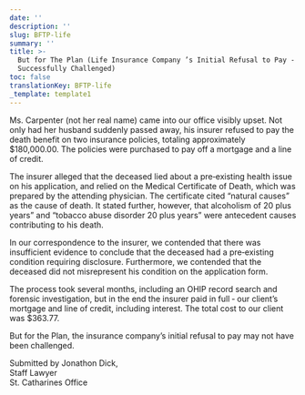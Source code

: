 ```yaml
---
date: ''
description: ''
slug: BFTP-life
summary: ''
title: >-
  But for The Plan (Life Insurance Company ’s Initial Refusal to Pay -
  Successfully Challenged)
toc: false
translationKey: BFTP-life
_template: template1
---
```


Ms. Carpenter (not her real name) came into our office visibly upset. Not only had her husband suddenly passed away, his insurer refused to pay the death benefit on two insurance policies, totaling approximately $180,000.00. The policies were purchased to pay off a mortgage and a line of credit.

The insurer alleged that the deceased lied about a pre‐existing health issue on his application, and relied on the Medical Certificate of Death, which was prepared by the attending physician. The certificate cited “natural causes” as the cause of death. It stated further, however, that alcoholism of 20 plus years” and “tobacco abuse disorder 20 plus years” were antecedent causes contributing to his death.

In our correspondence to the insurer, we contended that there was insufficient evidence to conclude that the deceased had a pre‐existing condition requiring disclosure. Furthermore, we contended that the deceased did not misrepresent his condition on the application form.

The process took several months, including an OHIP record search and forensic investigation, but in the end the insurer paid in full ‐ our client’s mortgage and line of credit, including interest. The total cost to our client was $363.77.

But for the Plan, the insurance company’s initial refusal to pay may not have been challenged.

Submitted by Jonathon Dick,  
Staff Lawyer  
St. Catharines Office
